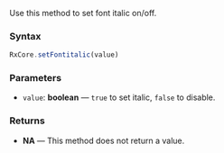 Use this method to set font italic on/off.

### Syntax

```typescript
RxCore.setFontitalic(value)
```

### Parameters

- `value`: **boolean** — `true` to set italic, `false` to disable.

### Returns

- **NA** — This method does not return a value.